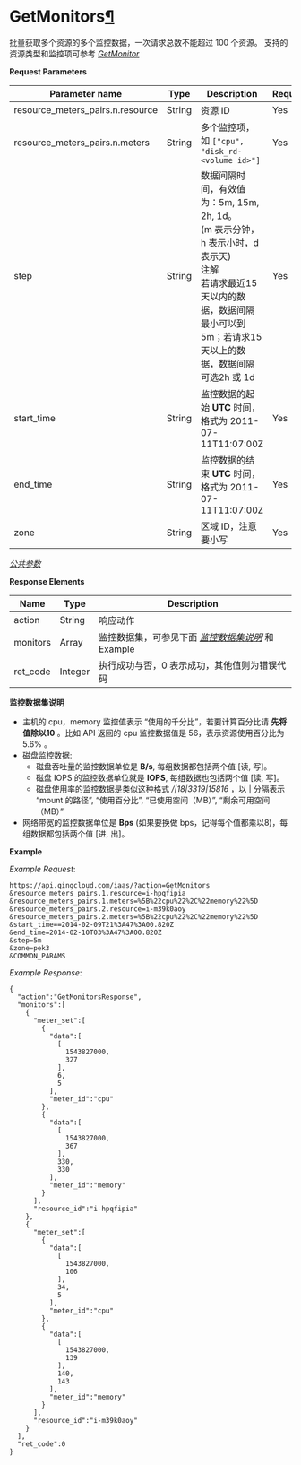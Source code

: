 ---
---

# GetMonitors[¶](#getmonitors "永久链接至标题")

批量获取多个资源的多个监控数据，一次请求总数不能超过 100 个资源。
支持的资源类型和监控项可参考 [_GetMonitor_](./get_monitor.html)


**Request Parameters**

| Parameter name | Type | Description | Required |
| --- | --- | --- | --- |
| resource_meters_pairs.n.resource | String | 资源 ID | Yes |
| resource_meters_pairs.n.meters | String | 多个监控项，如 `["cpu", "disk_rd-<volume id>"]` | Yes |
| step | String | 数据间隔时间，有效值为：5m, 15m, 2h, 1d。<br/>(m 表示分钟，h 表示小时，d 表示天)<br/>注解<br/>若请求最近15天以内的数据，数据间隔最小可以到5m；若请求15天以上的数据，数据间隔可选2h 或 1d | Yes |
| start_time | String | 监控数据的起始 **UTC** 时间，格式为 2011-07-11T11:07:00Z | Yes |
| end_time | String | 监控数据的结束 **UTC** 时间，格式为 2011-07-11T11:07:00Z | Yes |
| zone | String | 区域 ID，注意要小写 | Yes |

[_公共参数_](../../common/parameters.html#api-common-parameters)

**Response Elements**

| Name | Type | Description |
| --- | --- | --- |
| action | String | 响应动作 |
| monitors | Array | 监控数据集，可参见下面 [_监控数据集说明_](#data-meaning) 和 Example |
| ret_code | Integer | 执行成功与否，0 表示成功，其他值则为错误代码 |

**监控数据集说明**
*   主机的 cpu，memory 监控值表示 “使用的千分比”，若要计算百分比请 **先将值除以10** 。比如 API 返回的 cpu 监控数据值是 56，表示资源使用百分比为5.6% 。
*   磁盘监控数据:
    *   磁盘吞吐量的监控数据单位是 **B/s**, 每组数据都包括两个值 [读, 写]。
    *   磁盘 IOPS 的监控数据单位就是 **IOPS**, 每组数据也包括两个值 [读, 写]。
    *   磁盘使用率的监控数据是类似这种格式 _/\|18\|3319\|15816_ ，以 \| 分隔表示 “mount 的路径”, “使用百分比”, “已使用空间（MB）”, “剩余可用空间（MB）”
*   网络带宽的监控数据单位是 **Bps** (如果要换做 bps，记得每个值都乘以8)，每组数据都包括两个值 [进, 出]。


**Example**

_Example Request_:

```
https://api.qingcloud.com/iaas/?action=GetMonitors
&resource_meters_pairs.1.resource=i-hpqfipia
&resource_meters_pairs.1.meters=%5B%22cpu%22%2C%22memory%22%5D
&resource_meters_pairs.2.resource=i-m39k0aoy
&resource_meters_pairs.2.meters=%5B%22cpu%22%2C%22memory%22%5D
&start_time==2014-02-09T21%3A47%3A00.820Z
&end_time=2014-02-10T03%3A47%3A00.820Z
&step=5m
&zone=pek3
&COMMON_PARAMS
```

_Example Response_:

```
{
  "action":"GetMonitorsResponse",
  "monitors":[
    {
      "meter_set":[
        {
          "data":[
            [
              1543827000,
              327
            ],
            6,
            5
          ],
          "meter_id":"cpu"
        },
        {
          "data":[
            [
              1543827000,
              367
            ],
            330,
            330
          ],
          "meter_id":"memory"
        }
      ],
      "resource_id":"i-hpqfipia"
    },
    {
      "meter_set":[
        {
          "data":[
            [
              1543827000,
              106
            ],
            34,
            5
          ],
          "meter_id":"cpu"
        },
        {
          "data":[
            [
              1543827000,
              139
            ],
            140,
            143
          ],
          "meter_id":"memory"
        }
      ],
      "resource_id":"i-m39k0aoy"
    }
  ],
  "ret_code":0
}
```
